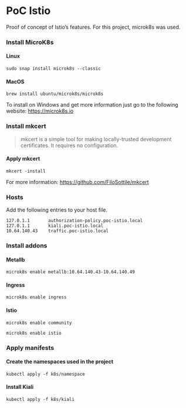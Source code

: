 # PoC Istio

Proof of concept of Istio’s features. For this project, microk8s was used.

### Install MicroK8s

#### Linux

```
sudo snap install microk8s --classic
```

#### MacOS

```
brew install ubuntu/microk8s/microk8s
```

To install on Windows and get more information just go to the following website: https://microk8s.io

### Install mkcert

> mkcert is a simple tool for making locally-trusted development certificates. It requires no configuration.

#### Apply mkcert

```
mkcert -install
```

For more information: https://github.com/FiloSottile/mkcert

### Hosts

Add the following entries to your host file.

```
127.0.1.1       authorization-policy.poc-istio.local
127.0.1.1       kiali.poc-istio.local
10.64.140.43    traffic.poc-istio.local
```

### Install addons

#### Metallb

```
microk8s enable metallb:10.64.140.43-10.64.140.49
```

#### Ingress

```
microk8s enable ingress
```

#### Istio

```
microk8s enable community
```

```
microk8s enable istio
```

### Apply manifests

#### Create the namespaces used in the project

```
kubectl apply -f k8s/namespace
```

#### Install Kiali

```
kubectl apply -f k8s/kiali
```
